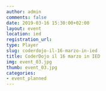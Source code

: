 ```yaml
---
author: admin
comments: false
date: 2019-03-16 15:30:00+02:00
layout: event
location: ied
registration_url: 
type: Player
slug: coderdojo-il-16-marzo-in-ied
title: CoderDojo il 16 marzo in IED
img: event_03.jpg
thumb: event_03.jpg
categories:
- event_planned
---
```

